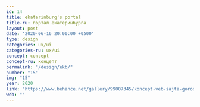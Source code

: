 ```yaml
---
id: 14
title: ekaterinburg's portal
title-ru: портал екатеринбурга
layout: post
date: '2020-06-16 20:00:00 +0500'
type: design
categories: ux/ui
categories-ru: ux/ui
concept: concept
concept-ru: концепт
permalink: "/design/ekb/"
number: "15"
img: "15"
year: 2020
link: "https://www.behance.net/gallery/99007345/koncept-veb-sajta-goroda-ekaterinburg"
web: ""
---
```

